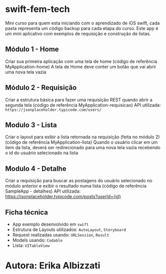 # swift-fem-tech

Mini curso para quem esta iniciando com o aprendizado de iOS swift, cada pasta representa um código backup para cada etapa do curso. Este app é um mini aplicativo com exemplos de requisição e construção de listas.


## Módulo 1 - Home
Criar sua primeira aplicação com uma tela de home (código de referência MyApplication-home) A tela de Home deve conter um botão que vai abrir uma nova tela vazia


## Módulo 2 - Requisição
Criar a estrutura básica para fazer uma requisição REST quando abrir a segunda tela (código de referência MyApplication-requisicao) API utilizada: `https://jsonplaceholder.typicode.com/users/`


## Modulo 3 - Lista
Criar o layout para exibir a lista retornada na requisição (feita no módulo 2) (código de referência MyApplication-lista) Quando o usuário clicar em um item da lista, deverá ser redirecionado para uma nova tela vazia recebendo o id do usuário selecionado na lista

## Modulo 4 - Detalhe
Criar a requisição para buscar as postagens do usuário selecionado no módulo anterior e exibir o resultado numa lista (código de referência SampleApp - detalhes) API utilizada: https://jsonplaceholder.typicode.com/posts?userId={id}

## Ficha técnica
- App exemplo desenvolvido em `swift`
- Estrutura de Layouts utilizados: `AutoLayout`, `Storyboard`
- Request realizadas usando: `URLSession`, `Result` 
- Models usando: `Codable`
- Lista: `UITableView`

# Autora: Erika Albizzati
